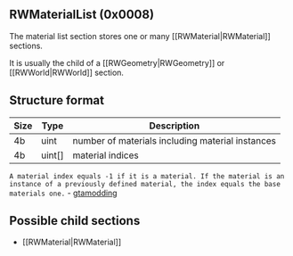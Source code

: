 ## RWMaterialList (0x0008)

The material list section stores one or many [[RWMaterial|RWMaterial]] sections.

It is usually the child of a [[RWGeometry|RWGeometry]] or [[RWWorld|RWWorld]] section.

## Structure format

| Size | Type | Description |
|------|------|-------------|
|  4b  | uint | number of materials including material instances
|  4b  |uint[]|material indices

`A material index equals -1 if it is a material. If the material is an instance of a previously defined material, the index equals the base materials one.` - [gtamodding](http://www.gtamodding.com/wiki/Material_List_(RW_Section))

## Possible child sections

* [[RWMaterial|RWMaterial]]
